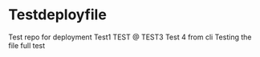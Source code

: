 # Testdeployfile
Test repo for deployment 
Test1
TEST @
TEST3
Test 4 from cli
Testing the file 
full test
